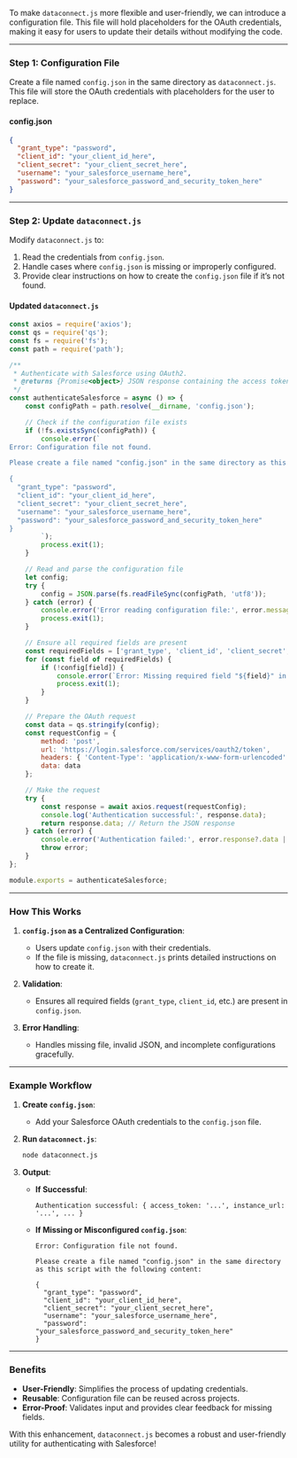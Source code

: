 To make `dataconnect.js` more flexible and user-friendly, we can introduce a configuration file. This file will hold placeholders for the OAuth credentials, making it easy for users to update their details without modifying the code.

---

### **Step 1: Configuration File**

Create a file named `config.json` in the same directory as `dataconnect.js`. This file will store the OAuth credentials with placeholders for the user to replace.

#### **config.json**
```json
{
  "grant_type": "password",
  "client_id": "your_client_id_here",
  "client_secret": "your_client_secret_here",
  "username": "your_salesforce_username_here",
  "password": "your_salesforce_password_and_security_token_here"
}
```

---

### **Step 2: Update `dataconnect.js`**

Modify `dataconnect.js` to:
1. Read the credentials from `config.json`.
2. Handle cases where `config.json` is missing or improperly configured.
3. Provide clear instructions on how to create the `config.json` file if it’s not found.

#### **Updated `dataconnect.js`**
```javascript
const axios = require('axios');
const qs = require('qs');
const fs = require('fs');
const path = require('path');

/**
 * Authenticate with Salesforce using OAuth2.
 * @returns {Promise<object>} JSON response containing the access token and instance URL.
 */
const authenticateSalesforce = async () => {
    const configPath = path.resolve(__dirname, 'config.json');

    // Check if the configuration file exists
    if (!fs.existsSync(configPath)) {
        console.error(`
Error: Configuration file not found.

Please create a file named "config.json" in the same directory as this script with the following content:

{
  "grant_type": "password",
  "client_id": "your_client_id_here",
  "client_secret": "your_client_secret_here",
  "username": "your_salesforce_username_here",
  "password": "your_salesforce_password_and_security_token_here"
}
        `);
        process.exit(1);
    }

    // Read and parse the configuration file
    let config;
    try {
        config = JSON.parse(fs.readFileSync(configPath, 'utf8'));
    } catch (error) {
        console.error('Error reading configuration file:', error.message);
        process.exit(1);
    }

    // Ensure all required fields are present
    const requiredFields = ['grant_type', 'client_id', 'client_secret', 'username', 'password'];
    for (const field of requiredFields) {
        if (!config[field]) {
            console.error(`Error: Missing required field "${field}" in configuration file.`);
            process.exit(1);
        }
    }

    // Prepare the OAuth request
    const data = qs.stringify(config);
    const requestConfig = {
        method: 'post',
        url: 'https://login.salesforce.com/services/oauth2/token',
        headers: { 'Content-Type': 'application/x-www-form-urlencoded' },
        data: data
    };

    // Make the request
    try {
        const response = await axios.request(requestConfig);
        console.log('Authentication successful:', response.data);
        return response.data; // Return the JSON response
    } catch (error) {
        console.error('Authentication failed:', error.response?.data || error.message);
        throw error;
    }
};

module.exports = authenticateSalesforce;
```

---

### **How This Works**

1. **`config.json` as a Centralized Configuration**:
   - Users update `config.json` with their credentials.
   - If the file is missing, `dataconnect.js` prints detailed instructions on how to create it.

2. **Validation**:
   - Ensures all required fields (`grant_type`, `client_id`, etc.) are present in `config.json`.

3. **Error Handling**:
   - Handles missing file, invalid JSON, and incomplete configurations gracefully.

---

### **Example Workflow**

1. **Create `config.json`**:
   - Add your Salesforce OAuth credentials to the `config.json` file.

2. **Run `dataconnect.js`**:
   ```bash
   node dataconnect.js
   ```

3. **Output**:
   - **If Successful**:
     ```plaintext
     Authentication successful: { access_token: '...', instance_url: '...', ... }
     ```
   - **If Missing or Misconfigured `config.json`**:
     ```plaintext
     Error: Configuration file not found.

     Please create a file named "config.json" in the same directory as this script with the following content:

     {
       "grant_type": "password",
       "client_id": "your_client_id_here",
       "client_secret": "your_client_secret_here",
       "username": "your_salesforce_username_here",
       "password": "your_salesforce_password_and_security_token_here"
     }
     ```

---

### **Benefits**
- **User-Friendly**: Simplifies the process of updating credentials.
- **Reusable**: Configuration file can be reused across projects.
- **Error-Proof**: Validates input and provides clear feedback for missing fields.

With this enhancement, `dataconnect.js` becomes a robust and user-friendly utility for authenticating with Salesforce!
